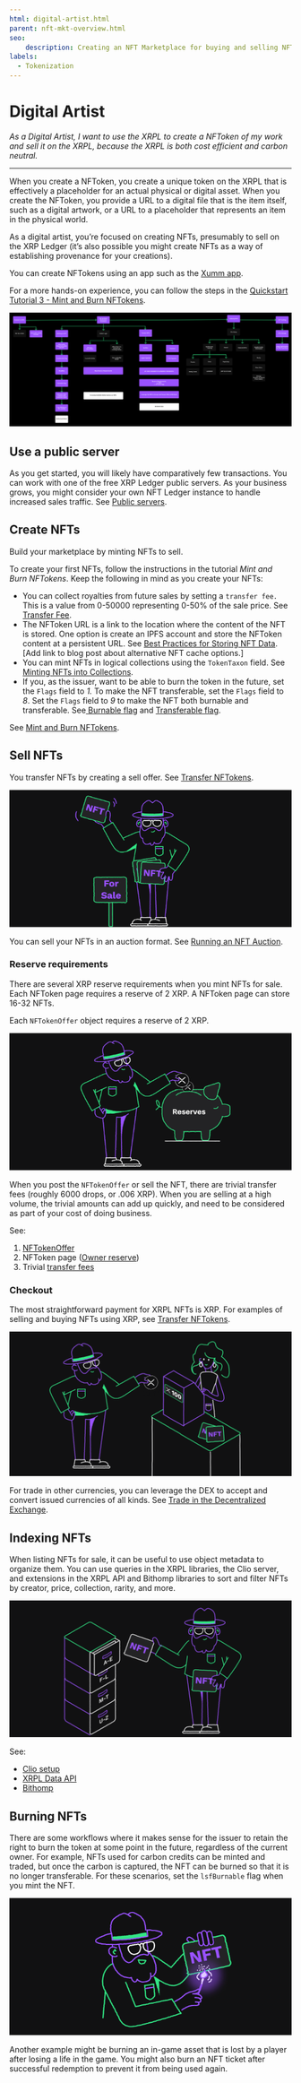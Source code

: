 ```yaml
---
html: digital-artist.html
parent: nft-mkt-overview.html
seo:
    description: Creating an NFT Marketplace for buying and selling NFTs.
labels:
  - Tokenization
---
```

# Digital Artist

_As a Digital Artist, I want to use the XRPL to create a NFToken of my work and sell it on the XRPL, because the XRPL is both cost efficient and carbon neutral._

---

When you create a NFToken, you create a unique token on the XRPL that is effectively a placeholder for an actual physical or digital asset. When you create the NFToken, you provide a URL to a digital file that is the item itself, such as a digital artwork, or a URL to a placeholder that represents an item in the physical world.

As a digital artist, you’re focused on creating NFTs, presumably to sell on the XRP Ledger (it’s  also possible you might create NFTs as a way of establishing provenance for your creations).

You can create NFTokens using an app such as the [Xumm app](https://xumm.app).

For a more hands-on experience, you can follow the steps in the [Quickstart Tutorial 3 - Mint and Burn NFTokens](../../tutorials/quickstart/mint-and-burn-nfts-using-javascript.md).

[![Digital Artist Flow](/docs/img/nft-mkt-digital-artist.png "Digital Artist Flow")](/docs/img/nft-mkt-digital-artist.png)

## Use a public server

As you get started, you will likely have comparatively few transactions. You can work with one of the free XRP Ledger public servers. As your business grows, you might consider your own NFT Ledger instance to handle increased sales traffic. See [Public servers](../../tutorials/get-started/public-servers.md).

## Create NFTs

Build your marketplace by minting NFTs to sell.

To create your first NFTs, follow the instructions in the tutorial _Mint and Burn NFTokens_. Keep the following in mind as you create your NFTs:

* You can collect royalties from future sales by setting a <code>transfer fee<em>. </em></code>This is a value from 0-50000 representing 0-50% of the sale price. See [Transfer Fee](../../references/protocol/data-types/nftoken.md#transferfee).
* The NFToken URL is a link to the location where the content of the NFT is stored. One option is create an IPFS account and store the NFToken content at a persistent URL. See [Best Practices for Storing NFT Data](https://docs.ipfs.io/how-to/best-practices-for-nft-data). [Add link to blog post about alternative NFT cache options.]
* You can mint NFTs in logical collections using the <code>TokenTaxon</code> field. See [Minting NFTs into Collections](../../concepts/tokens/nfts/collections.md).
* If you, as the issuer, want to be able to burn the token in the future, set the <code>Flags</code> field to <em>1.</em> To make the NFT transferable, set the <code>Flags</code> field to <em>8</em>. Set the <code>Flags</code> field to <em>9</em> to make the NFT both burnable and transferable. See[ Burnable flag](../../references/protocol/data-types/nftoken.md#nftoken-flags) and [Transferable flag](../../references/protocol/data-types/nftoken.md#nftoken-flags).

See [Mint and Burn NFTokens](../../tutorials/quickstart/mint-and-burn-nfts-using-javascript.md).

## Sell NFTs

You transfer NFTs by creating a sell offer. See [Transfer NFTokens](../../tutorials/quickstart/transfer-nfts-using-javascript.md).

![Transferring NFTs](/docs/img/uc-nft-transferring-nfts.png)

You can sell your NFTs in an auction format. See [Running an NFT Auction](../../concepts/tokens/nfts/running-an-nft-auction.md).

### Reserve requirements

There are several XRP reserve requirements when you mint NFTs for sale. Each NFToken page requires a reserve of 2 XRP. A NFToken page can store 16-32 NFTs.

Each `NFTokenOffer` object requires a reserve of 2 XRP.

![Reserves](/docs/img/uc-nft-reserves.png)

When you post the `NFTokenOffer` or sell the NFT, there are trivial transfer fees (roughly 6000 drops, or .006 XRP). When you are selling at a high volume, the trivial amounts can add up quickly, and need to be considered as part of your cost of doing business.

See:

1. [NFTokenOffer](../../concepts/tokens/nfts/reserve-requirements.md#nftokenoffer-reserve)
2. NFToken page ([Owner reserve](../../concepts/tokens/nfts/reserve-requirements.md#owner-reserve))
3. Trivial [transfer fees](../../concepts/tokens/transfer-fees.md)

### Checkout

The most straightforward payment for XRPL NFTs is XRP. For examples of selling and buying NFTs using XRP, see [Transfer NFTokens](../../tutorials/quickstart/transfer-nfts-using-javascript.md).

![Checkout](/docs/img/uc-nft-checkout.png)

For trade in other currencies, you can leverage the DEX to accept and convert issued currencies of all kinds. See [Trade in the Decentralized Exchange](../../tutorials/use-tokens/trade-in-the-decentralized-exchange.md#trade-in-the-decentralized-exchange).


## Indexing NFTs

When listing NFTs for sale, it can be useful to use object metadata to organize them. You can use queries in the XRPL libraries, the Clio server, and extensions in the XRPL API and Bithomp libraries to sort and filter NFTs by creator, price, collection, rarity, and more.

![Indexing NFTs](/docs/img/uc-nft-indexing.png)

See:

- [Clio setup](../../infrastructure/installation/install-clio-on-ubuntu.md)
- [XRPL Data API](https://api.xrpldata.com/docs/static/index.html#/)
- [Bithomp](https://docs.bithomp.com/#nft-xls-20)


## Burning NFTs

There are some workflows where it makes sense for the issuer to retain the right to burn the token at some point in the future, regardless of the current owner. For example, NFTs used for carbon credits can be minted and traded, but once the carbon is captured, the NFT can be burned so that it is no longer transferable. For these scenarios, set the `lsfBurnable` flag when you mint the NFT.

![Burning NFTs](/docs/img/uc-nft-burn.png)

Another example might be burning an in-game asset that is lost by a player after losing a life in the game. You might also burn an NFT ticket after successful redemption to prevent it from being used again.
